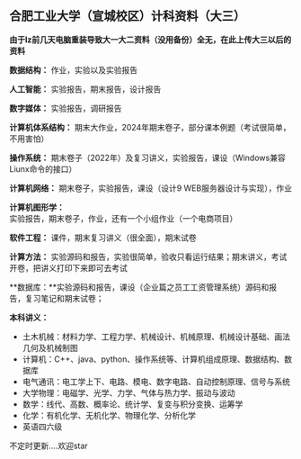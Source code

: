 ## 合肥工业大学（宣城校区）计科资料（大三）

**由于lz前几天电脑重装导致大一大二资料（没用备份）全无，在此上传大三以后的资料** 



**数据结构：** 作业，实验以及实验报告

**人工智能：** 实验报告，期末报告，设计报告

**数字媒体：** 实验报告，调研报告

**计算机体系结构：** 期末大作业，2024年期末卷子，部分课本例题（考试很简单，不用害怕）

**操作系统：** 期末卷子（2022年）及复习讲义，实验报告，课设（Windows兼容Liunx命令的接口）

**计算机网络：** 期末卷子，实验报告，课设（设计9  WEB服务器设计与实现），作业

**计算机图形学：** 实验报告，期末卷子，作业，还有一个小组作业（一个电商项目）

**软件工程：** 课件，期末复习讲义（很全面），期末试卷

**计算方法：** 实验源码和报告，实验很简单，验收只看运行结果；期末讲义，考试开卷，把讲义打印下来即可去考试

**数据库：**实验源码和报告，课设（企业篇之员工工资管理系统）源码和报告，复习笔记和期末试卷；

**本科讲义：** 

- 土木机械：材料力学、工程力学、机械设计、机械原理、机械设计基础、画法几何及机械制图
- 计算机：C++、java、python、操作系统等、计算机组成原理、数据结构、数据库
- 电气通讯：电工学上下、电路、模电、数字电路、自动控制原理、信号与系统
- 大学物理：电磁学、光学、力学、气体与热力学、振动与波动
- 数学：线代、高数、概率论、统计学、复变与积分变换、运筹学
- 化学：有机化学、无机化学、物理化学、分析化学
- 英语四六级

不定时更新....欢迎star
